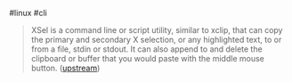 #linux #cli

> XSel is a command line or script utility, similar to xclip, that can copy the primary and secondary X selection, or any highlighted text, to or from a file, stdin or stdout. It can also append to and delete the clipboard or buffer that you would paste with the middle mouse button. ([upstream](http://www.vergenet.net/~conrad/software/xsel/))
